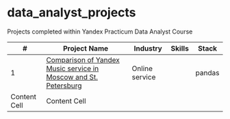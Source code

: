 # data_analyst_projects
Projects completed within Yandex Practicum Data Analyst Course

| #  | Project Name | Industry | Skills | Stack |
| ------------- | ------------- | ------------- | ------------- | ------------- |
| 1  | [Comparison of Yandex Music service in Moscow and St. Petersburg]([url](https://github.com/dranikby/data_analyst_projects/blob/9ad0d559c8064001d8313b5834f8b0366637d937/projects_rus/1_yandex_music/Yandex%20Music.ipynb))  | Online service | | pandas |
| Content Cell  | Content Cell  |
